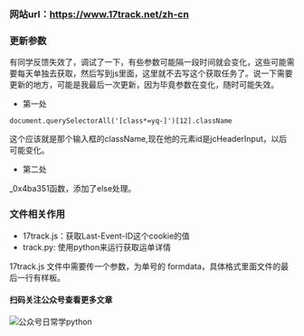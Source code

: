 ### 网站url：https://www.17track.net/zh-cn


### 更新参数

有同学反馈失效了，调试了一下，有些参数可能隔一段时间就会变化，这些可能需要每天单独去获取，然后写到js里面，这里就不去写这个获取任务了。说一下需要更新的地方，可能是我最后一次更新，因为毕竟参数在变化，随时可能失效。

- 第一处

```
document.querySelectorAll('[class*=yq-]')[12].className
```
这个应该就是那个输入框的className,现在他的元素id是jcHeaderInput，以后可能变化。

- 第二处

_0x4ba351函数，添加了else处理。


### 文件相关作用
* 17track.js：获取Last-Event-ID这个cookie的值
* track.py: 使用python来运行获取运单详情

17track.js 文件中需要传一个参数，为单号的 formdata，具体格式里面文件的最后一行有样板。

#### 扫码关注公众号查看更多文章
![公众号日常学python](https://user-gold-cdn.xitu.io/2019/2/22/169130346d926dc7?imageView2/0/w/1280/h/960/format/webp/ignore-error/1)




